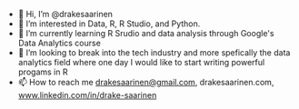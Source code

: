 - 👋 Hi, I’m @drakesaarinen
- 👀 I’m interested in Data, R, R Studio, and Python.
- 🌱 I’m currently learning R Srudio and data analysis through Google's Data Analytics course
- 💞️ I’m looking to break into the tech industry and more spefically the data analytics field where one day I would like to start writing powerful progams in R
- 📫 How to reach me drakesaarinen@gmail.com, drakesaarinen.com, www.linkedin.com/in/drake-saarinen

<!---
drakesaarinen/drakesaarinen is a ✨ special ✨ repository because its `README.md` (this file) appears on your GitHub profile.
You can click the Preview link to take a look at your changes.
--->

